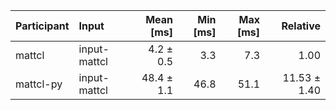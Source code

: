 | Participant | Input | Mean [ms] | Min [ms] | Max [ms] | Relative |
|:---|:---|---:|---:|---:|---:|
| mattcl | input-mattcl | 4.2 ± 0.5 | 3.3 | 7.3 | 1.00 |
| mattcl-py | input-mattcl | 48.4 ± 1.1 | 46.8 | 51.1 | 11.53 ± 1.40 |
